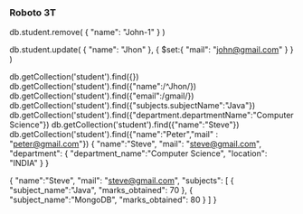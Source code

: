 ### Roboto 3T

db.student.remove(
    {
        "name": "John-1"
    }
)

db.student.update(
    {
        "name": "Jhon"
    },
    {
        $set:{
            "mail": "john@gmail.com"
        }
    }
)

db.getCollection('student').find({})
db.getCollection('student').find({"name":/^Jhon/})
db.getCollection('student').find({"email":/gmail/})
db.getCollection('student').find({"subjects.subjectName":"Java"})
db.getCollection('student').find({"department.departmentName":"Computer Science"})
db.getCollection('student').find({"name":"Steve"})
db.getCollection('student').find({"name":"Peter","mail" : "peter@gmail.com"})
{
    "name":"Steve",
    "mail": "steve@gmail.com",
    "department": {
            "department_name":"Computer Science",
            "location": "INDIA"
    }
}

{
    "name":"Steve",
    "mail": "steve@gmail.com",
    "subjects": [
        {
            "subject_name":"Java",
            "marks_obtained": 70
        },
        {
            "subject_name":"MongoDB",
            "marks_obtained": 80
        }
    ]
}
